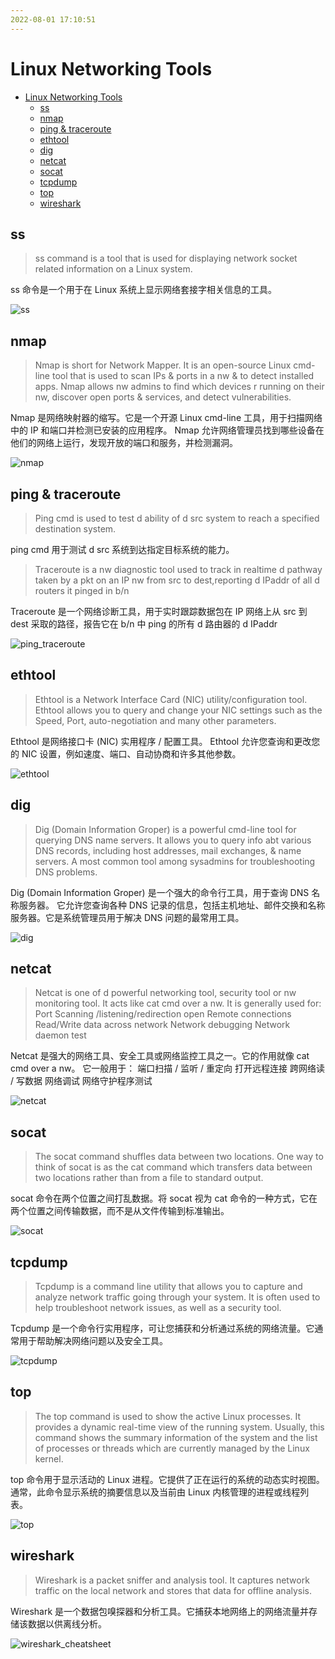 ```yaml
---
2022-08-01 17:10:51
---
```


# Linux Networking Tools

- [Linux Networking Tools](#linux-networking-tools)
  - [ss](#ss)
  - [nmap](#nmap)
  - [ping \& traceroute](#ping--traceroute)
  - [ethtool](#ethtool)
  - [dig](#dig)
  - [netcat](#netcat)
  - [socat](#socat)
  - [tcpdump](#tcpdump)
  - [top](#top)
  - [wireshark](#wireshark)

## ss

> ss command is a tool that is used for displaying network socket related information on a Linux system.

ss 命令是一个用于在 Linux 系统上显示网络套接字相关信息的工具。

![ss](https://alphapenng-1305651397.cos.ap-shanghai.myqcloud.com/uPic/2021_10_10_ss.png)

## nmap

> Nmap is short for Network Mapper. It is an open-source Linux cmd-line tool that is used to scan IPs & ports in a nw & to detect installed apps. Nmap allows nw admins to find which devices r running on their nw, discover open ports & services, and detect vulnerabilities.

Nmap 是网络映射器的缩写。它是一个开源 Linux cmd-line 工具，用于扫描网络中的 IP 和端口并检测已安装的应用程序。 Nmap 允许网络管理员找到哪些设备在他们的网络上运行，发现开放的端口和服务，并检测漏洞。

![nmap](https://alphapenng-1305651397.cos.ap-shanghai.myqcloud.com/uPic/2021_10_10_nmap.png)

## ping & traceroute

> Ping cmd is used to test d ability of d src system to reach a specified destination system.

ping cmd 用于测试 d src 系统到达指定目标系统的能力。

> Traceroute is a nw diagnostic tool used to track in realtime d pathway taken by a pkt on an IP nw from src to dest,reporting d IPaddr of all d routers it pinged in b/n

Traceroute 是一个网络诊断工具，用于实时跟踪数据包在 IP 网络上从 src 到 dest 采取的路径，报告它在 b/n 中 ping 的所有 d 路由器的 d IPaddr

![ping_traceroute](https://alphapenng-1305651397.cos.ap-shanghai.myqcloud.com/uPic/2021_10_10_ping_traceroute.png)

## ethtool

> Ethtool is a Network Interface Card (NIC) utility/configuration tool. Ethtool allows you to query and change your NIC settings such as the Speed, Port, auto-negotiation and many other parameters.

Ethtool 是网络接口卡 (NIC) 实用程序 / 配置工具。 Ethtool 允许您查询和更改您的 NIC 设置，例如速度、端口、自动协商和许多其他参数。

![ethtool](https://alphapenng-1305651397.cos.ap-shanghai.myqcloud.com/uPic/2021_10_10_ethtool.png)

## dig

> Dig (Domain Information Groper) is a powerful cmd-line tool for querying DNS name servers.
> It allows you to query info abt various DNS records, including host addresses, mail exchanges, & name servers. A most common tool among sysadmins for troubleshooting DNS problems.

Dig (Domain Information Groper) 是一个强大的命令行工具，用于查询 DNS 名称服务器。
它允许您查询各种 DNS 记录的信息，包括主机地址、邮件交换和名称服务器。它是系统管理员用于解决 DNS 问题的最常用工具。

![dig](https://alphapenng-1305651397.cos.ap-shanghai.myqcloud.com/uPic/2021_10_10_dig.png)

## netcat

> Netcat is one of d powerful networking tool, security tool or nw monitoring tool. It acts like cat cmd over a nw.
> It is generally used for:
> Port Scanning /listening/redirection
> open Remote connections
> Read/Write data across network
> Network debugging
> Network daemon test

Netcat 是强大的网络工具、安全工具或网络监控工具之一。它的作用就像 cat cmd over a nw。
它一般用于：
端口扫描 / 监听 / 重定向
打开远程连接
跨网络读 / 写数据
网络调试
网络守护程序测试

![netcat](https://alphapenng-1305651397.cos.ap-shanghai.myqcloud.com/uPic/2021_10_10_netcat.png)

## socat

> The socat command shuffles data between two locations. One way to think of socat is as the cat command which transfers data between two locations rather than from a file to standard output.

socat 命令在两个位置之间打乱数据。将 socat 视为 cat 命令的一种方式，它在两个位置之间传输数据，而不是从文件传输到标准输出。

![socat](https://alphapenng-1305651397.cos.ap-shanghai.myqcloud.com/uPic/2021_10_10_socat.png)

## tcpdump

> Tcpdump is a command line utility that allows you to capture and analyze network traffic going through your system. It is often used to help troubleshoot network issues, as well as a security tool.

Tcpdump 是一个命令行实用程序，可让您捕获和分析通过系统的网络流量。它通常用于帮助解决网络问题以及安全工具。

![tcpdump](https://alphapenng-1305651397.cos.ap-shanghai.myqcloud.com/uPic/2021_10_10_tcpdump.png)

## top

> The top command is used to show the active Linux processes. It provides a dynamic real-time view of the running system. Usually, this command shows the summary information of the system and the list of processes or threads which are currently managed by the Linux kernel.

top 命令用于显示活动的 Linux 进程。它提供了正在运行的系统的动态实时视图。通常，此命令显示系统的摘要信息以及当前由 Linux 内核管理的进程或线程列表。

![top](https://alphapenng-1305651397.cos.ap-shanghai.myqcloud.com/uPic/2021_10_10_top.png)

## wireshark

> Wireshark is a packet sniffer and analysis tool. It captures network traffic on the local network and stores that data for offline analysis.

Wireshark 是一个数据包嗅探器和分析工具。它捕获本地网络上的网络流量并存储该数据以供离线分析。

![wireshark_cheatsheet](https://alphapenng-1305651397.cos.ap-shanghai.myqcloud.com/uPic/2021_10_10_wireshark_cheatsheet.jpg)
